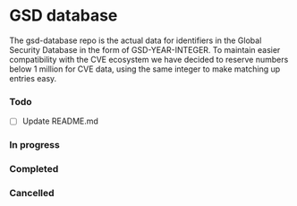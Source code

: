 # GSD database

The gsd-database repo is the actual data for identifiers in the Global Security Database in the form of GSD-YEAR-INTEGER. To maintain easier compatibility with the CVE ecosystem we have decided to reserve numbers below 1 million for CVE data, using the same integer to make matching up entries easy.

### Todo
- [ ] Update README.md

### In progress

### Completed

### Cancelled

